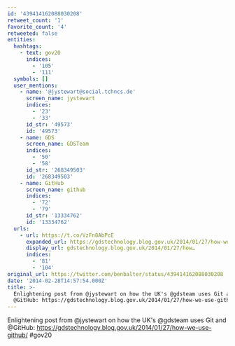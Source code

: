 ```yaml
---
id: '439414162088030208'
retweet_count: '1'
favorite_count: '4'
retweeted: false
entities:
  hashtags:
    - text: gov20
      indices:
        - '105'
        - '111'
  symbols: []
  user_mentions:
    - name: '@jystewart@social.tchncs.de'
      screen_name: jystewart
      indices:
        - '23'
        - '33'
      id_str: '49573'
      id: '49573'
    - name: GDS
      screen_name: GDSTeam
      indices:
        - '50'
        - '58'
      id_str: '268349503'
      id: '268349503'
    - name: GitHub
      screen_name: github
      indices:
        - '72'
        - '79'
      id_str: '13334762'
      id: '13334762'
  urls:
    - url: https://t.co/VzFn8AbPcE
      expanded_url: https://gdstechnology.blog.gov.uk/2014/01/27/how-we-use-github/
      display_url: gdstechnology.blog.gov.uk/2014/01/27/how…
      indices:
        - '81'
        - '104'
original_url: https://twitter.com/benbalter/status/439414162088030208
date: '2014-02-28T14:57:54.000Z'
title: >-
  Enlightening post from @jystewart on how the UK's @gdsteam uses Git and
  @GitHub: https://gdstechnology.blog.gov.uk/2014/01/27/how-we-use-github/…
---
```


Enlightening post from @jystewart on how the UK's @gdsteam uses Git and @GitHub: https://gdstechnology.blog.gov.uk/2014/01/27/how-we-use-github/ #gov20